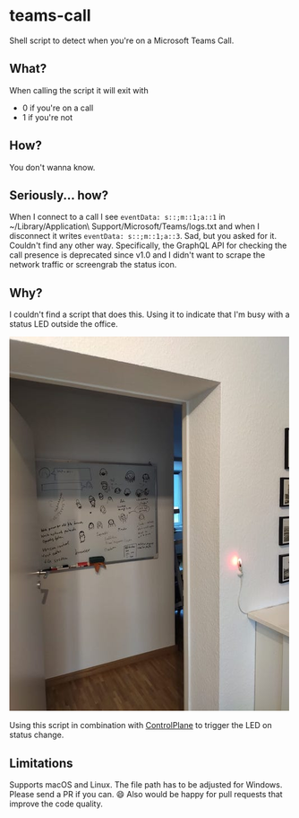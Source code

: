 # teams-call

Shell script to detect when you're on a Microsoft Teams Call.

## What?

When calling the script it will exit with 

* 0 if you're on a call
* 1 if you're not

## How?

You don't wanna know.

## Seriously... how?

When I connect to a call I see 
`eventData: s::;m::1;a::1` in ~/Library/Application\ Support/Microsoft/Teams/logs.txt and when I disconnect it writes `eventData: s::;m::1;a::3`.
Sad, but you asked for it.
Couldn't find any other way.
Specifically, the GraphQL API for checking the call presence is deprecated since v1.0 and I didn't want to scrape the network traffic or screengrab the status icon.

## Why?

I couldn't find a script that does this.
Using it to indicate that I'm busy with a status LED outside the office.

![LED in front of my office](led.jpeg)

Using this script in combination with [ControlPlane](https://www.controlplaneapp.com/) to trigger the LED on status change.


## Limitations

Supports macOS and Linux. The file path has to be adjusted for Windows.
Please send a PR if you can. :smile:
Also would be happy for pull requests that improve the code quality.
